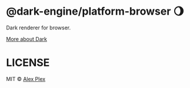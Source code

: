# @dark-engine/platform-browser 🌖

Dark renderer for browser.

[More about Dark](https://github.com/atellmer/dark)

# LICENSE

MIT © [Alex Plex](https://github.com/atellmer)

